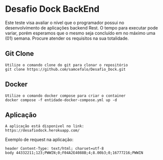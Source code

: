 # Desafio Dock BackEnd

Este teste visa avaliar o nível que o programador possui no desenvolvimento de aplicações backend Rest. O tempo para
executar pode variar, porém esperamos que o mesmo seja concluído em no máximo uma (01) semana. Procure atender os
requisitos na sua totalidade.

## Git Clone
```
Utilize o comando clone do git para clonar o repositório
git clone https://github.com/samcefalo/Desafio_Dock.git
```

## Docker

```
Utilize o comando docker compose para criar o container
docker compose -f entidade-docker-compose.yml up -d
```

## Aplicação

```
A aplicação está disponivel no link: https://desafiodock.herokuapp.com/
```

Exemplo de request na aplicação:

```
header Content-Type: text/html; charset=utf-8
body 44332211;123;PWWIN;0;F04A2E4088B;4;8.00b3;0;16777216;PWWIN
```
